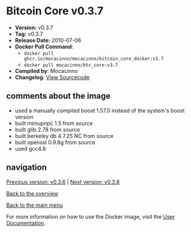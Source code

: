 # Bitcoin Core v0.3.7

- **Version:** v0.3.7
- **Tag:** v0.3.7
- **Release Date:** 2010-07-06
- **Docker Pull Command**:
  - `docker pull ghcr.io/mocacinno/mocacinno/bitcoin_core_docker:v3.7`
  - `docker pull mocacinno/btc_core:v3.7`
- **Compiled by**: Mocacinno
- **Changelog**: [View Sourcecode](https://github.com/bitcoin/bitcoin/tree/v0.3.7)

## comments about the image

- used a manually compiled boost 1.57.0 instead of the system's boost version
- built miniupnpc 1.5 from source
- built glib 2.78 from source
- built berkeley db 4.7.25 NC from source
- built openssl 0.9.8g from source
- used gcc4.8

## navigation

[Previous version: v0.3.6](./v3.6.md) | [Next version: v0.3.8](./v3.8.md)

[Back to the overview](./Readme.md)

[Back to the main menu](../Readme.md)

For more information on how to use the Docker image, visit the [User Documentation](../userdocs/Readme.md).
